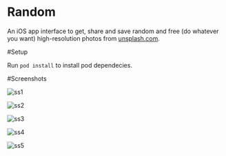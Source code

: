 # Random

An iOS app interface to get, share and save random and free (do whatever you want) high-resolution photos from [unsplash.com](http://unsplash.com/).

#Setup

Run `pod install` to install pod dependecies. 

#Screenshots

![ss1](https://cloud.githubusercontent.com/assets/3449724/16542870/5e20a8cc-4089-11e6-99dc-9d49438f0cb9.png)

![ss2](https://cloud.githubusercontent.com/assets/3449724/16542872/60842b7a-4089-11e6-9135-334f81bee7d6.png)

![ss3](https://cloud.githubusercontent.com/assets/3449724/16542867/348ea7d4-4089-11e6-9372-cd1e4042619e.png)

![ss4](https://cloud.githubusercontent.com/assets/3449724/16542868/597868be-4089-11e6-8f11-fe826ff5e7c2.png)

![ss5](https://cloud.githubusercontent.com/assets/3449724/16542873/631bd108-4089-11e6-805f-b315478674dc.png)
